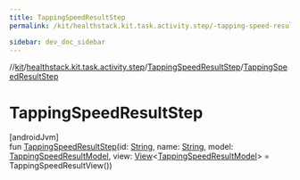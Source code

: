 ```yaml
---
title: TappingSpeedResultStep
permalink: /kit/healthstack.kit.task.activity.step/-tapping-speed-result-step/-tapping-speed-result-step.html

sidebar: dev_doc_sidebar
---
```

//[kit](../../../kit.html)/[healthstack.kit.task.activity.step](../index.html)/[TappingSpeedResultStep](index.html)/[TappingSpeedResultStep](-tapping-speed-result-step.html)



# TappingSpeedResultStep



[androidJvm]\
fun [TappingSpeedResultStep](-tapping-speed-result-step.html)(id: [String](https://kotlinlang.org/api/latest/jvm/stdlib/kotlin/-string/index.html), name: [String](https://kotlinlang.org/api/latest/jvm/stdlib/kotlin/-string/index.html), model: [TappingSpeedResultModel](../../healthstack.kit.task.activity.model/-tapping-speed-result-model/index.html), view: [View](../../healthstack.kit.task.base/-view/index.html)&lt;[TappingSpeedResultModel](../../healthstack.kit.task.activity.model/-tapping-speed-result-model/index.html)&gt; = TappingSpeedResultView())




